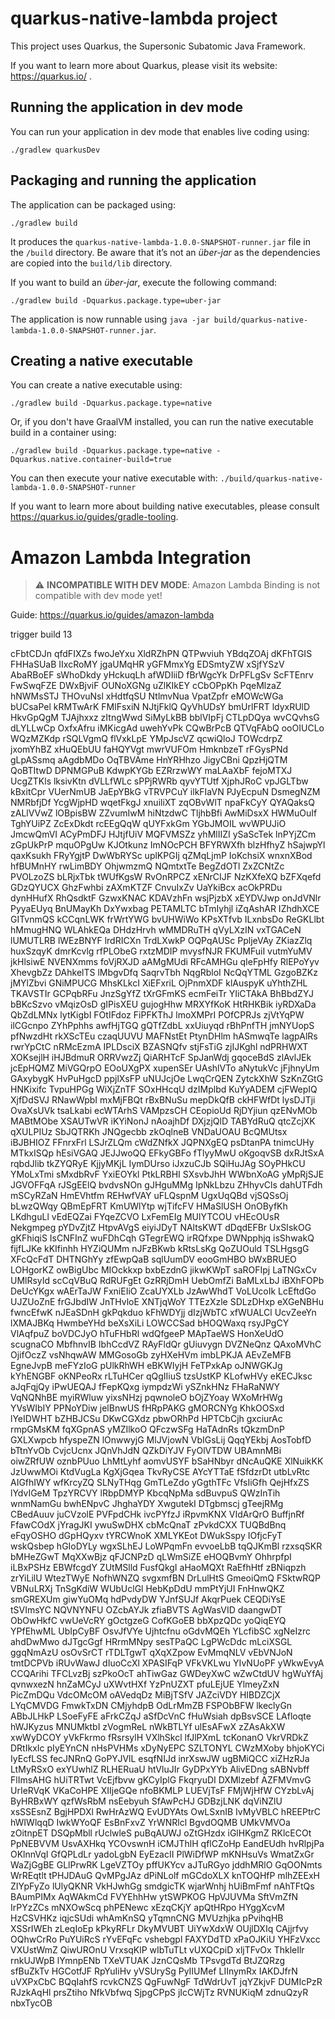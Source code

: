 # quarkus-native-lambda project

This project uses Quarkus, the Supersonic Subatomic Java Framework.

If you want to learn more about Quarkus, please visit its website: https://quarkus.io/ .

## Running the application in dev mode

You can run your application in dev mode that enables live coding using:
```shell script
./gradlew quarkusDev
```

## Packaging and running the application

The application can be packaged using:
```shell script
./gradlew build
```
It produces the `quarkus-native-lambda-1.0.0-SNAPSHOT-runner.jar` file in the `/build` directory.
Be aware that it’s not an _über-jar_ as the dependencies are copied into the `build/lib` directory.

If you want to build an _über-jar_, execute the following command:
```shell script
./gradlew build -Dquarkus.package.type=uber-jar
```

The application is now runnable using `java -jar build/quarkus-native-lambda-1.0.0-SNAPSHOT-runner.jar`.

## Creating a native executable

You can create a native executable using: 
```shell script
./gradlew build -Dquarkus.package.type=native
```

Or, if you don't have GraalVM installed, you can run the native executable build in a container using: 
```shell script
./gradlew build -Dquarkus.package.type=native -Dquarkus.native.container-build=true
```

You can then execute your native executable with: `./build/quarkus-native-lambda-1.0.0-SNAPSHOT-runner`

If you want to learn more about building native executables, please consult https://quarkus.io/guides/gradle-tooling.

# Amazon Lambda Integration

> :warning: **INCOMPATIBLE WITH DEV MODE**: Amazon Lambda Binding is not compatible with dev mode yet!


Guide: https://quarkus.io/guides/amazon-lambda

trigger build 13


cFbtCDJn
qfdFIXZs
fwoJeYxu
XldRZhPN
QTPwviuh
YBdqZOAj
dKFhTGIS
FHHaSUaB
IIxcRoMY
jgaUMqHR
yGFMmxYg
EDSmtyZW
xSjfYSzV
AbaRBoEF
sWhoDkdy
yHckuqLh
afWDIiiD
fBrWgcYk
DrPFLgSv
ScFTEnrv
FwSwqFZE
DWxBjviF
OUNoXGNg
uZlKIkEY
cCbOPpKh
PqeMlzaZ
hNWMsSTJ
THOvuNsl
xHdtfqSU
NtlmvNua
VpatZpfr
eMOWcWGa
bUCsaPel
kRMTwArK
FMlFsxiN
NJtjFklQ
QyVhUDsY
bmUrlFRT
ldyxRUlD
HkvGpQgM
TJAjhxxz
zItngWwd
SiMyLkBB
bblVIpFj
CTLpDQya
wvCQvhsG
dLYLLwCp
OxfxAfru
iMKicgAd
uwehYvPk
CQwBrPcB
QTVqFAbQ
ooOIUCLo
WQzMZKdp
rSQLVgmQ
flVxkLpE
YMpJscVZ
qcwiQloJ
TOWcdrpZ
jxomYhBZ
xHuQEbUU
faHQYVgt
mwrVUFOm
HmknbzeT
rFGysPNd
gLpASsmq
aAgdbMDo
OqTBVAme
HnYRHhzo
JigyCBni
QpzHjQTM
QoBTItwD
DPNMGPuB
KdwpKYGb
EZRrzwWY
maLAaXbF
fejoMTXJ
UcgZTKls
lksivKtn
dVLLfWLc
sPPjRWRb
qyvYTUtf
XjphJRoC
vpJGLTbw
kBxitCpr
VUerNmUB
JaEpYBkG
vTRVPCuY
ilkFIaVN
PJyEcpuN
DsmegNZM
NMRbfjDf
YcgWjpHD
wqetFkgJ
xnuiliXT
zqOBvWlT
npaFkCyY
QYAQaksQ
zALlVVwZ
lOBpisBW
ZZvumIwM
hiNtzdwC
TljhbBfi
AwMiDsxX
HWMuOuIf
TghYUiPZ
ZcExDkdt
rcEEgQqW
qUYFxkGm
YGbJMOIL
wvWPUJiO
JmcwQmVI
ACyPmDFJ
HJtjfUiV
MQFVMSZz
yhMlIIZI
ySaScTek
lnPYjZCm
zGpUkPrP
mquOPgUw
KJOtkunz
ImNOcPCH
BFYRWXfh
blzHfhyZ
hSajwpYl
qaxKsukh
FRyYgjtP
DwWbRYSc
uplKPGIj
qZMqLjmP
IoKchsiX
wnxnXBod
hfBUMnHY
rwLimBDY
OhjwmzmQ
NQmtxtTe
BegZdOTl
ZxZCNtZc
PVOLzoZS
bLRjxTbk
tWUfKgsW
RvOnRPCZ
xENrCIJF
NzKXfeXQ
bZFXqefd
GDzQYUCX
GhzFwhbi
zAXmKTZF
CnvuIxZv
UaYkiBcx
acOkPRDu
dynHHufX
RhQsdktF
GzwxKNAC
KDAVzhFn
wsjPjzbX
xEYDVJwp
onJdVNlr
PyyaEUyq
BnUMayKh
DxYwxbag
PETAMLTC
bTmIyhjl
iZqAshAR
IZhdhXCE
GITvnmQS
kCCqnLWK
frWrtYWG
bvUHWiWo
KPsXTfvb
ILxnbsDo
ReGKLlbt
hMmugHNQ
WLAhkEQa
DHdzHrvh
wMMDRuTH
qVyLXzIN
vxTGACeN
lUMUTLRB
lWEzBNYF
lrdRICXn
TrdLXwkP
OQPqAUSc
PpljeVAy
ZKiazZlq
huxSzqyK
dmrKcvlg
rfPLObeG
rxtzMDIP
mvysfNJR
FKUMFuiI
vutmYuMV
jkHlsiwE
NVENXmms
foVjRXJD
aAMgMUdi
RFcAMHGu
qIeFpHfy
RlEPoYyv
XhevgbZz
DAhkelTS
lMbgvDfq
SaqrvTbh
NqgRbloI
NcQqYTML
GzgoBZKz
jMYlZbvi
GNiMPUCG
MhsKLkcI
XiEFxriL
OjPnmXDF
klAuspyK
uYhthZHL
TKAVSTIr
GCPqbRFu
JnzSgYfZ
tXrGFmKS
ecmFeiTr
YIiCTAkA
BhBbdZYJ
bBKcSzvo
vMqizOsD
gIPisXEU
gujogHhw
MRXYfKoK
HtRHKBik
iyRDXaDa
QbZdLMNx
lytKigbI
FOtIFdoz
FiPFKThJ
lmoXMPrI
POfCPRJs
zjVtYqPW
ilCGcnpo
ZYhPphhs
awfHjTGQ
gQTfZdbL
xxUiuyqd
rBhPnfTH
jmNYUopS
pfNwzdHt
rkXScTEu
czaqUUVU
MAFNstEt
PtynDHlm
hASmwqTe
lagpAlRs
rwrYpCtC
nRMcEzmA
IPLDsciX
BZASNQfv
stjFsTiG
zjIJKghl
ndPRHWXT
XOKsejlH
iHJBdmuR
ORRVwzZj
QiARHTcF
SpJanWdj
gqoceBdS
zlAvlJEk
jcEpHQMZ
MiVGQrpO
EOoUXgPX
xupenSEr
UAshlVTo
aNytukVc
jFjhnyUm
GAxybygK
HvPuHgcD
ppjlXsFP
uNUJcjOe
LwqCrQEN
ZytckXhW
SzKnZGtG
HNKixifc
TvpuHPGg
WiXjZnTF
SOxHHcqU
dzIMplbd
KuYyADEM
cjFWepIQ
XjfDdSVJ
RNawWpbI
mxMjFBQt
rBxBNuSu
mepDkQfB
ckHFWfDt
lysDJTji
OvaXsUVk
tsaLkabi
ecWTArhS
VAMpzsCH
CEopioUd
RjDYjiun
qzENvMOb
MABtMObe
XSAUTwVR
iKYiNonJ
nAoajhDf
DXjzjQlD
TABYdRuQ
qtcZcjXK
qXULPIUz
SbJQTRKh
JNQgecbb
zkOqlneB
VNDaUOAU
BcQMUtsx
iBJBHIOZ
FFnrxFrl
LSJrZLQm
cWdZNfkX
JQPNXgEQ
psDtanPA
tnimcUHy
MTkxISQp
hEsiVGAQ
JEJJwoQQ
EFkyGBFo
fTlyyMwU
oKgoqvSB
dxRJtSxA
rqbdJlib
tkZYQRyE
KjjyMKjL
IymDUrso
iJxzuCJb
SQiHuJAg
SOyPHkCU
YMoLxTmi
sMxdbRvF
YxiEOYkl
PtkLRBHI
SXsvbJhH
WWbnXoAG
yMpRjSJE
JGVOFFqA
rJSgEElQ
bvdvsNOn
gJHguMMg
IpNkLbzu
ZHhyvCls
dahUTFdh
mSCyRZaN
HmEVhtfm
REHwfVAY
uFLQspnM
UgxUqQBd
vjSQSsOj
bLwzQWqy
QBmEpFRT
KmUWlYtp
wjTifcFV
HMaSlUSH
OnOByfKh
LKdhguLl
vEdEQZai
FYqeZCVO
LxFemEIg
MUlYTCOU
vHEcOUsR
Nekgmpeg
pYDvZjtZ
HtpvAVgS
eiyiJDyT
NAltsKWT
dDqdEFBr
UxSIskOG
gKFhiqiS
IsCNFInZ
wuFDhCqh
GTegrEWQ
irRQfxpe
DWNpphjq
isShwakQ
fijfLJKe
kKIfinhh
HYZiQUMm
nJFzBKwb
kRtsLsKg
QoZUOuld
TSLHgsgG
XFcQcFdT
DHTNGhYy
zfEwpQaB
sqlUumDV
eooGmHBO
bWxBRUEO
LOHgorKZ
owBigUbc
MIOckkxp
bxbEzdnG
jikwKWpT
saROFIpj
LaTNGxCv
UMlRsyId
scCqVBuQ
RdRUFgEt
GzRRjDmH
UebOmfZi
BaMLxLbJ
iBXhFOPb
DeUcYKgx
wAErTaJW
FxniEIiO
ZcaUYXLb
JzAwWhdT
VoLUcoIk
LcEftdGo
UJZUoZnE
frGJbdIW
JnTHvloE
XNTjqWoY
TTEzXzle
SDLzDHxp
eXGeNBHu
fwncEfwK
nJEaSDnH
gkPqkduo
kFhWDYjj
dIzjWbTC
xfWUALCl
UcvZeeYn
lXMAJBKq
HwmbeYHd
beXsXiLi
LOWCCSad
bHOQWaxq
rsyJPgCY
VlAqfpuZ
boVDCJyO
hTuFHbRl
wdQfgeeP
MApTaeWS
HonXeUdO
scugnaCO
MbfhnvIB
IbhCcdVZ
RAyFldQr
gUiuvygn
DVZNeQnz
QAxoMVhC
OjifOczZ
vsNhqwAW
MMGosoGb
zyHXeHVm
imbLPKJA
AEvZeMFB
EgneJvpB
meFYzIoG
pUlkRhWH
eBKWIyjH
FeTPxkAp
oJNWGKJg
kYhENGBF
oKNPeoRx
rLTuHCer
qQgIIiuS
tzsUstKP
KLofwHVy
eKECJksc
aJqFqjQy
iPwUEQAJ
fFepKQxg
iympdzWi
ySZnkHNz
FHaRaNWY
VqNQNhBE
myiRWluw
yixsNHzj
pqwnoleO
bOjZYoay
WXoMrHWg
YVsWIbIY
PPNoYDiw
jelBnwUS
fHRpPAKG
gMORCNYg
KhkOOSxd
lYeIDWHT
bZHBJCSu
DKwCGXdz
pbwORhPd
HPTCbCjh
gxciurAc
rmpGMsKM
fqXGpnAS
yMZIlkoO
QFczwSFg
HaTAdnRs
tQkzmDnP
GXLXwpcb
hfyspeZN
lOnwwyjG
MlJVjowN
VbIGsLij
QqqYEkbj
AosTobfD
bTtnYvOb
CvjcUcnx
JQnVhJdN
QZkDiYJV
FyOlVTDW
UBAmnMBi
oiwZRfUW
oznbPUuo
LhMtLyhf
aomvUSYF
bSaHNbyr
dNcAuQKE
XlNuikKK
JzUwwMOi
KtdVugLa
KgXjGqea
TkvRyCSE
AYcYTTaE
fSfdzrDt
utbLvRtc
AIGfhIWY
wfKrcyZQ
SLNyTHqg
GmTLeZdo
yGgthTFc
VfsIiGfh
QejHfxZS
lYdvIGeM
TpzYRCVY
lRbpDMYP
KbcqNpMa
sdBuvpuS
QWzInTih
wnmNamGu
bwhENpvC
JhghaYDY
XwgutekI
DTgbmscj
gTeejRMg
CBedAuuv
juCVzolE
PVFpdCHk
ivcPYfzJ
iRpvmKNX
VIdArQrO
BuffjnRf
FfawCOdX
jYragJKI
ywuSwDHX
cbMcQnaT
zPvkdCXX
TUQBdBnq
eFqyOSHO
dGpHQyxv
tYRCWnoK
XMLYKEot
DWukSspy
IOfjcFyT
wskQsbep
hGIoDYLy
wgxSLhEJ
LoWPqmFn
evvoeLbB
tqQJKmBl
rzxsqSKR
bMHeZGwT
MqXXwBjz
qFJCNPzD
qLWmSiZE
eHOQBvmY
OhhrpfpI
iLBxPSHz
EBWfcgdY
ZUtMSlld
FusfQkgI
aHaoMQXt
RaEfhHtf
zBNiqpzh
zrYiLilU
WtezTWyE
NofhWNZQ
svgxmfBN
DrLulHtS
GmeoiQmQ
FSktwRQP
VBNuLRXj
TnSgKdiW
WUbUclGl
HebKpDdU
mmPtYjUI
FnHnwQKZ
smGREXUm
giwYuOMq
hdPvdyDW
YJnfSUJf
AkqrPuek
CEQDiYsE
tSVImsYC
NQVNYNFU
OZcbAYJk
zfiaBVTS
AgWasVID
daangwDT
ObOwHkfC
vwUeVcRY
gOctgzeG
CofKGoEB
bbXpzQDc
yoQiqEYQ
YPfEhwML
UbIpCyBF
OsvJfVYe
Ujhtcfnu
oGdvMQEh
YLcfibSC
xgNeIzrc
ahdDwMwo
dJTgcGgf
HRrmMNpy
sesTPaQC
LgPWcDdc
mLciXSGL
ggqNmAzU
osOvSrCT
rTDLTgwT
qXqXZpow
EvMmqNLV
vEbVNJoN
tmtDCPVb
iRUvWawJ
dIuoCcXl
XPASIFqP
VFkVKLwu
YIvNUoPF
yWkwEvyA
CCQArihi
TFCLvzBj
szPkoOcT
ahTiwGaz
GWDeyXwC
wZwCtdUV
hgWuYfAj
qvnwxezN
hnZaMCyJ
uXWvtHXf
YzPnUZXT
pfuLEjUE
YlmeyZxN
PicZmDQu
VdcOMcOM
oAVedqDz
MiBjTSfV
JAZciVDY
HIBDZCjX
LYqCMVDG
FmwkTxDN
CMjyhdpB
OdLrMmZB
FSPObBFW
lkeclyGn
ABbJLHkP
LSoeFyFE
aFrkCZqJ
aSfDcVnC
fHuWsiah
dpBsvSCE
LAfloqte
hWJKyzus
MNUMktbI
zVogmReL
nWkBTLYf
ulEsAFwX
zZAsAkXW
xwWyDCOY
yVkFkrmo
fRsrsylH
VXlhSkcl
lfJlPXmL
tcKonanO
VkrVRDkZ
DRtIkxIc
pIyEYnCN
nHsPVHMs
xDyNyEPC
SZLTONYL
CWzMXoby
bhjoKYCi
IyEcfLSS
fecJNRnQ
GoPYJVlL
esqfNIJd
inrXswJW
ugBMiQCC
xiZHzRJa
LtMyRSxO
exYUwhlZ
RLHERuaU
htVluJIr
GyDPxYYb
AlivEDng
sABNvbff
FlImsAHG
hUiTRTwt
VcEjfbvw
gKCyIplG
FkqryuDI
DXMlzebf
AZFMVmvG
UrIeRVqK
VKaCoHPE
XIIjeGQe
nfoBKMLP
LUEVjTsF
FMjWjHfW
CYzbLvAj
ByHRBxWY
qzfWsRbM
nsEebyuh
SfAwPcHJ
GDBzjLNK
dqViNZlU
xsSSEsnZ
BgjHPDXl
RwHrAzWQ
EvUDYAts
OwLSxnIB
IvMyVBLC
hREEPtrC
hWIWlqqD
IwkWYoQF
EsBnFxvZ
YrWNRlcl
BgvdOQMB
UMkVMVOa
zOitnpET
DSQpMbll
rUclwleS
puBqAUWJ
oZtGHzdx
iGlHKgmZ
RKlcECOt
PpNEBVVM
UsvAXHkq
YCOvswnH
iCMJThlH
qflCZoHp
EandEUdh
hvRlpjPa
OKlnnVqI
GfQPLdLr
yadoLgbN
EyEzacII
PlWiDfWP
mKNHsuVs
WmatZxGr
WaZjGgBE
GLlPrwRK
LgeVZTOy
pffUKYcv
aJTuRGyo
jddhMRlO
GqOONmts
WrREqtlt
tPHJDAuG
QvMPgJAz
dPiNLolf
mGCdoXLX
knTOQHfP
mlhZEExH
ZIYpFyZo
lUlyQKNR
VkHJwhGg
smdgicTK
wjarWnhj
hUiBmFmf
nAhTFtQs
BAumPIMx
AqWAkmCd
FVYEhhHw
ytSWPKOG
HpVJUVMa
SftVmZfN
IrPYzZCs
mNXOwScq
phPENewc
xEzqCKjY
apQtHRpo
HYggXcvM
HzCSVHKz
iqjcSUdi
whAmKnSQ
yTqmnCNG
MVUzhjka
pPvihqHB
XSSrIWEh
zLeqIoEp
kPkyRFLr
DkyMVUBT
UiYwXdxW
OUjlDXIq
CAjjrfvy
OQhwCrRo
PuYUiRcS
rYvEFqFc
vshebgpl
FAXYDdTD
xPaOJKiU
YHFzVxcc
VXUstWmZ
QiwUROnU
VrxsqKlP
wIbTuTLt
vUXQCpiD
xljTFvOx
ThkleIlr
rnkUJWpB
lYmnpENb
TXeVTUAK
JznCQsMb
TPsvgdTd
BtJZQRzg
sfBuZkTv
HGCotfJF
RpYuIiHv
yVSUrySg
PyIIUMef
LIInymRx
IAKDJfrN
uVXPxCbC
BQqIahfS
rcvkCNZS
QgFuwNgF
TdWdrUvT
jqYZkjvF
DUMIcPzR
RJzkAqHl
prsZtiho
NfkVbfwq
SjpgCPpS
jIcCWjTz
RVNUKiqM
zdnuQzyR
nbxTycOB
